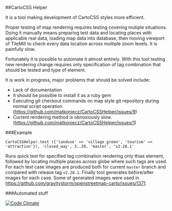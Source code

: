##CartoCSS Helper

It is a tool making development of CartoCSS styles more efficient.

Proper testing of map rendering requires testing covering mutiple situations. Doing it manually means preparing test data and locating places with applicable real data, loading map data into database, then moving viewport of TileMill to check every data location across multiple zoom levels. It is painfully slow.

Fortunately it is possible to automate it almost entirely. With this tool testing new rendering change requires only specification of tag combination that should be tested and type of element.

It is work in progress, major problems that should be solved include:

* Lack of documentation
* It should be possible to install it as a ruby gem
* Executing git checkout commands on map style git repository during normal script operation (https://github.com/matkoniecz/CartoCSSHelper/issues/9)
* Current rendering method is obnoxiously slow. (https://github.com/matkoniecz/CartoCSSHelper/issues/1)

###Example

`CartoCSSHelper.test ({'landuse' => 'village_green', 'tourism' => 'attraction'}), 'closed_way', 3..20, 'master', 'v2.28.1'`

Runs quick test for specified tag combination rendering only thias element, followed by locating multiple places across globe where such tags are used. For each test case images are produced both for current `master` branch and compared with release tag `v2.28.1`. Finally tool generates before/after images for each case. Some of generated images were used in https://github.com/gravitystorm/openstreetmap-carto/issues/1371.

###Automated stuff

[![Code Climate](https://codeclimate.com/github/mkoniecz/CartoCSSHelper/badges/gpa.svg)](https://codeclimate.com/github/mkoniecz/CartoCSSHelper)

